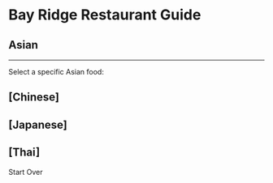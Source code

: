 # Bay Ridge Restaurant Guide
## Asian
---
Select a specific Asian food:
## [Chinese]
## [Japanese]
## [Thai]
Start Over

